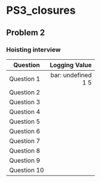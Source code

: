 # PS3_closures
## Problem 2
### Hoisting interview
| Question    | Logging Value | 
| ---------------- | --:|
| Question 1  | bar: undefined <br />1 5    | 
| Question 2  |     |  
| Question 3  |     |      
| Question 4  |     |   
| Question 5  |     |      
| Question 6  |     |  
| Question 7  |     |   
| Question 8  |     |      
| Question 9  |     |  
| Question 10 |     |
